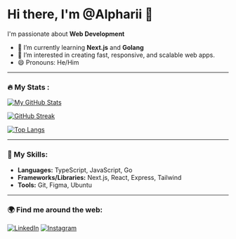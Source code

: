 # Hi there, I'm @Alpharii 👋

I'm passionate about **Web Development**

- 🌱 I’m currently learning **Next.js** and **Golang**
- 👀 I’m interested in creating fast, responsive, and scalable web apps.
- 😄 Pronouns: He/Him

---

### 🔥 My Stats :

[![My GitHub Stats](https://github-readme-stats.vercel.app/api/?username=Alpharii&count_private=true&theme=tokyonight&showicons=true)](https://github.com/Alpharii)

[![GitHub Streak](https://streak-stats.demolab.com?user=Alpharii&theme=dark&border_radius=5)](https://git.io/streak-stats)

[![Top Langs](https://github-readme-stats.vercel.app/api/top-langs/?username=Alpharii&layout=compact&theme=vision-friendly-dark)](https://github.com/anuraghazra/github-readme-stats)

---

### 🚀 My Skills:

- **Languages:** TypeScript, JavaScript, Go
- **Frameworks/Libraries:** Next.js, React, Express, Tailwind
- **Tools:** Git, Figma, Ubuntu

---

### 🌍 Find me around the web:
[![LinkedIn](https://img.shields.io/badge/LinkedIn-blue?logo=linkedin&logoColor=white)](https://www.linkedin.com/in/muhammadbintangalphari)
[![Instagram](https://img.shields.io/badge/Instagram-E4405F?logo=instagram&logoColor=white)](https://www.instagram.com/bintangalphari)

